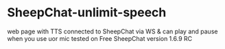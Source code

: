 # SheepChat-unlimit-speech
web page with TTS connected to SheepChat via WS &amp; can play and pause when you use uor mic tested on Free SheepChat version  1.6.9 RC
